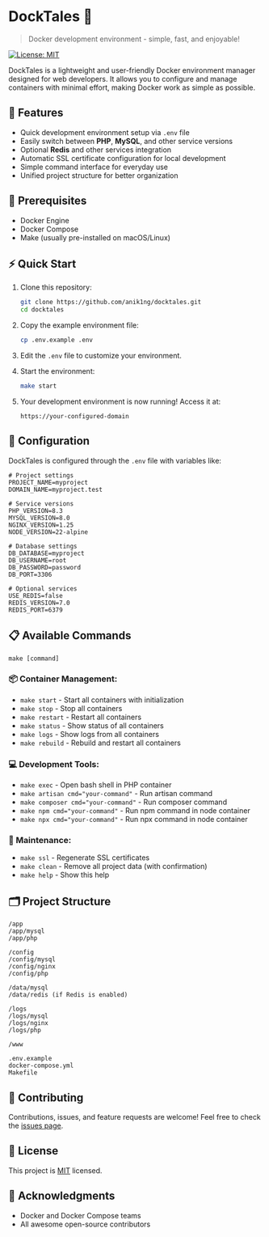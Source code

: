 # DockTales 🐳

> Docker development environment - simple, fast, and enjoyable!

[![License: MIT](https://img.shields.io/badge/License-MIT-blue.svg)](https://opensource.org/licenses/MIT)

DockTales is a lightweight and user-friendly Docker environment manager designed for web developers. It allows you to configure and manage containers with minimal effort, making Docker work as simple as possible.

## 🚀 Features

- Quick development environment setup via `.env` file
- Easily switch between **PHP**, **MySQL**, and other service versions
- Optional **Redis** and other services integration
- Automatic SSL certificate configuration for local development
- Simple command interface for everyday use
- Unified project structure for better organization

## 🔧 Prerequisites

- Docker Engine
- Docker Compose
- Make (usually pre-installed on macOS/Linux)

## ⚡ Quick Start

1. Clone this repository:
   ```bash
   git clone https://github.com/anik1ng/docktales.git
   cd docktales
   ```

2. Copy the example environment file:
   ```bash
   cp .env.example .env
   ```

3. Edit the `.env` file to customize your environment.

4. Start the environment:
   ```bash
   make start
   ```

5. Your development environment is now running! Access it at:
   ```
   https://your-configured-domain
   ```

## 🧩 Configuration

DockTales is configured through the `.env` file with variables like:

```
# Project settings
PROJECT_NAME=myproject
DOMAIN_NAME=myproject.test

# Service versions
PHP_VERSION=8.3
MYSQL_VERSION=8.0
NGINX_VERSION=1.25
NODE_VERSION=22-alpine

# Database settings
DB_DATABASE=myproject
DB_USERNAME=root
DB_PASSWORD=password
DB_PORT=3306

# Optional services
USE_REDIS=false
REDIS_VERSION=7.0
REDIS_PORT=6379
```

## 📋 Available Commands

```
make [command]
```

### 📦 Container Management:
- `make start`     - Start all containers with initialization
- `make stop`      - Stop all containers
- `make restart`   - Restart all containers
- `make status`    - Show status of all containers
- `make logs`      - Show logs from all containers
- `make rebuild`   - Rebuild and restart all containers

### 💻 Development Tools:
- `make exec`      - Open bash shell in PHP container
- `make artisan cmd="your-command"`   - Run artisan command
- `make composer cmd="your-command"`  - Run composer command
- `make npm cmd="your-command"`       - Run npm command in node container
- `make npx cmd="your-command"`       - Run npx command in node container

### 🔧 Maintenance:
- `make ssl`       - Regenerate SSL certificates
- `make clean`     - Remove all project data (with confirmation)
- `make help`      - Show this help

## 🗂️ Project Structure

```
/app
/app/mysql
/app/php

/config
/config/mysql
/config/nginx
/config/php

/data/mysql
/data/redis (if Redis is enabled)

/logs
/logs/mysql
/logs/nginx
/logs/php

/www

.env.example
docker-compose.yml
Makefile
```

## 🤝 Contributing

Contributions, issues, and feature requests are welcome! Feel free to check the [issues page](https://github.com/anik1ng/docktales/issues).

## 📝 License

This project is [MIT](LICENSE) licensed.

## 🙏 Acknowledgments

- Docker and Docker Compose teams
- All awesome open-source contributors

